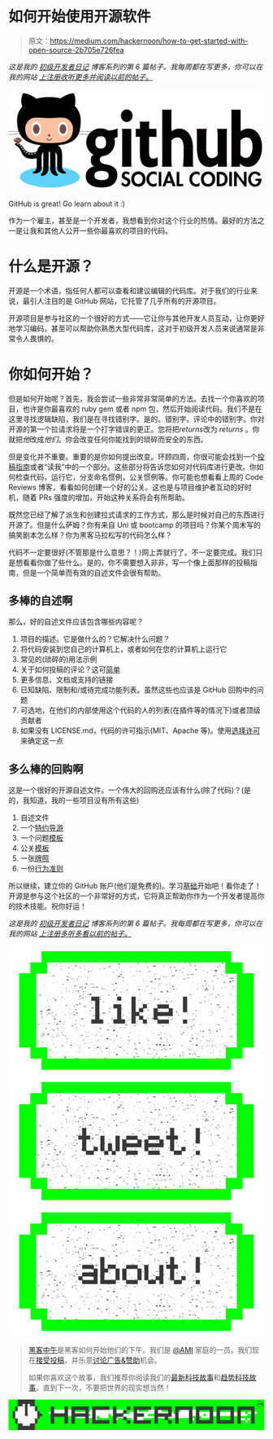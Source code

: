 # 如何开始使用开源软件

> 原文：<https://medium.com/hackernoon/how-to-get-started-with-open-source-2b705e726fea>

*这是我的* [*初级开发者日记*](https://www.samjarman.co.nz/diaries) *博客系列的第 6 篇帖子。我每周都在写更多，你可以在我的网站* [*上注册收听更多并阅读以前的帖子。*](https://www.samjarman.co.nz/diaries/)

![](img/d84825c3400818ebde4d64c18f474a8e.png)

GitHub is great! Go learn about it :)

作为一个雇主，甚至是一个开发者，我想看到你对这个行业的热情。最好的方法之一是让我和其他人公开一些你最喜欢的项目的代码。

# 什么是开源？

开源是一个术语，指任何人都可以查看和建议编辑的代码库。对于我们的行业来说，最引人注目的是 GitHub 网站，它托管了几乎所有的开源项目。

开源项目是参与社区的一个很好的方式——它让你与其他开发人员互动，让你更好地学习编码，甚至可以帮助你熟悉大型代码库，这对于初级开发人员来说通常是非常令人畏惧的。

# 你如何开始？

但是如何开始呢？首先，我会尝试一些非常非常简单的方法。去找一个你喜欢的项目，也许是你最喜欢的 ruby gem 或者 npm 包，然后开始阅读代码。我们不是在这里寻找逻辑缺陷，我们是在寻找错别字。是的。错别字。评论中的错别字。你对开源的第一个拉请求将是一个打字错误的更正。您将把*returns*改为 *returns* 。你就把*他*改成*他们*。你会改变任何你能找到的琐碎而安全的东西。

但是变化并不重要。重要的是你如何提出改变。环顾四周，你很可能会找到一个[投稿指南](https://github.com/CocoaPods/CocoaPods/blob/master/CONTRIBUTING.md)或者“读我”中的一个部分。这些部分将告诉您如何对代码库进行更改。你如何检查代码，运行它，分支命名惯例，公关惯例等。你可能也想看看上周的 Code Reviews 博客，看看如何创建一个好的公关。这也是与项目维护者互动的好时机，随着 PRs 强度的增加，开始这种关系将会有所帮助。

既然您已经了解了派生和创建拉式请求的工作方式，那么是时候对自己的东西进行开源了。但是什么萨姆？你有来自 Uni 或 bootcamp 的项目吗？你某个周末写的搞笑剧本怎么样？你为黑客马拉松写的代码怎么样？

代码不一定要很好(不管那是什么意思？！)网上弄就行了。不一定要完成。我们只是想看看你做了些什么。是的，你不需要想入非非，写一个像上面那样的投稿指南，但是一个简单而有效的自述文件会很有帮助。

## 多棒的自述啊

那么，好的自述文件应该包含哪些内容呢？

1.  项目的描述。它是做什么的？它解决什么问题？
2.  将代码安装到您自己的计算机上，或者如何在您的计算机上运行它
3.  常见的(琐碎的)用法示例
4.  关于如何投稿的评论？这可[简单](https://github.com/samjarman/DogeKit#pull-requests)
5.  更多信息、文档或支持的链接
6.  已知缺陷、限制和/或待完成功能列表。虽然这些也应该是 GitHub 回购中的问题
7.  可选地，在他们的内部使用这个代码的人的列表(在插件等的情况下)或者顶级贡献者
8.  如果没有 LICENSE.md，代码的许可指示(MIT、Apache 等)。使用[选择许可](https://choosealicense.com/)来确定这一点

## 多么棒的回购啊

这是一个很好的开源自述文件。一个伟大的回购还应该有什么(除了代码)？(是的，我知道，我的一些项目没有所有这些)

1.  自述文件
2.  一个[特约导游](https://github.com/blog/1184-contributing-guidelines)
3.  一个问题[模板](https://github.com/blog/2111-issue-and-pull-request-templates)
4.  公关[模板](https://github.com/blog/2111-issue-and-pull-request-templates)
5.  一张[牌照](https://choosealicense.com/)
6.  一份[行为准则](#)

所以继续，建立你的 GitHub 账户(他们是免费的)。学习[基础](https://guides.github.com/)开始吧！看你走了！开源是参与这个社区的一个非常好的方式，它将真正帮助你作为一个开发者提高你的技术技能。祝你好运！

*这是我的* [*初级开发者日记*](https://www.samjarman.co.nz/diaries) *博客系列的第 6 篇帖子。我每周都在写更多，你可以在我的网站* [*上注册多听多看以前的帖子。*](https://www.samjarman.co.nz/diaries/)

[![](img/50ef4044ecd4e250b5d50f368b775d38.png)](http://bit.ly/HackernoonFB)[![](img/979d9a46439d5aebbdcdca574e21dc81.png)](https://goo.gl/k7XYbx)[![](img/2930ba6bd2c12218fdbbf7e02c8746ff.png)](https://goo.gl/4ofytp)

> [黑客中午](http://bit.ly/Hackernoon)是黑客如何开始他们的下午。我们是 [@AMI](http://bit.ly/atAMIatAMI) 家庭的一员。我们现在[接受投稿](http://bit.ly/hackernoonsubmission)，并乐意[讨论广告&赞助](mailto:partners@amipublications.com)机会。
> 
> 如果你喜欢这个故事，我们推荐你阅读我们的[最新科技故事](http://bit.ly/hackernoonlatestt)和[趋势科技故事](https://hackernoon.com/trending)。直到下一次，不要把世界的现实想当然！

![](img/be0ca55ba73a573dce11effb2ee80d56.png)